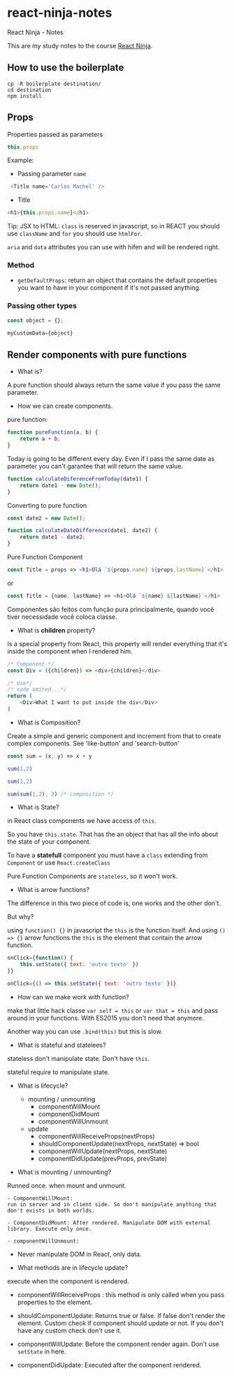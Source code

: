 # react-ninja-notes
React Ninja - Notes


This are my study notes to the course [React Ninja](https://www.udemy.com/curso-reactjs-ninja).

## How to use the boilerplate

```
cp -R boilerplate destination/
cd destination
npm install 
```

## Props

Properties passed as parameters

```js
this.props
```

Example:

- Passing parameter `name`

```js
 <Title name='Carlos Machel' />
```

- Title 

```js
<h1>{this.props.name}</h1>
```


Tip: JSX to HTML: `class` is reserved in javascript, so in REACT you should use `className` and `for` you should use `htmlFor`.

`aria` and `data` attributes you can use with hifen and will be rendered right.

### Method


- `getDefaultProps`: return an object that contains the default properties you want to have in your component if it's not passed anything. 

### Passing other types

```js
const object = {};

myCustomData={object}
```

## Render components with pure functions

- What is?

A pure function should always return the same value if you pass the same parameter.

- How we can create components.


pure function: 
```js
function pureFunction(a, b) {
    return a + b;
}
```

Today is going to be different every day. Even if I pass the same date as parameter you can't garantee that will return the same value.

```js
function calculateDiferenceFromToday(date1) {
    return date1 - new Date();
}
```

Converting to pure function

```js
const date2 = new Date();

function calculateDateDifference(date1, date2) {
    return date1 - date2;
}
```

Pure Function Component 

```js
const Title = props => <h1>Olá `${props.name} ${props.lastName}`</h1>
```

or


```js
const Title = {name, lastName} => <h1>Olá `${name} ${lastName}`</h1>
```

Componentes são feitos com função pura principalmente, quando vocẽ tiver necessidade você coloca classe.

- What is **children** property?

Is a special property from React, this property will render everything that it's inside the component when I rendered him.


```js
/* Component */
const Div = ({children}) => <div>{children}</div>

/* Use*/
/* code omited...*/
return (
    <Div>What I want to put inside the div</Div>
)
```

- What is Composition?

Create a simple and generic component and increment from that to create complex components. See 'like-button' and 'search-button'

```js
const sum = (x, y) => x + y

sum(1,2)

sum(1,2)

sum(sum(1,2), 3) /* composition */
```

- What is State?

in React class components we have access of `this`. 

So you have `this.state`. That has the an object that has all the info about the state of your component.

To have a **statefull** component you must have a `class` extending from `Component` or use `React.createClass`

Pure Function Components are `stateless`, so it won't work.

- What is arrow functions?


The difference in this two piece of code is, one works and the other don't. 

But why? 

using `function() {}` in javascript the `this` is the function itself. And using `() => {}` arrow functions the `this` is the element that contain the arrow function. 

```js
onClick={function() {
    this.setState({ text: 'outro texto' })
}}
```

```js
onClick={() => this.setState({ text: 'outro texto' })}
```

- How can we make work with function? 

make that little hack classe `var self = this` or `var that = this` and pass around in your functions. With ES2015 you don't need that anymore.

Another way you can use `.bind(this)` but this is slow. 

- What is stateful and statelees?

stateless don't manipulate state. Don't have `this`. 

stateful require to manipulate state.

- What is lifecycle?

    - mounting / unmounting
        - componentWillMount
        - componentDidMount
        - componentWillUnmount
    - update
        - componentWillReceiveProps(nextProps)            
        - shouldComponentUpdate(nextProps, nextState) => bool
        - componentWillUpdate(nextProps, nextState)
        - componentDidUpdate(prevProps, prevState)

- What is mounting / unmounting?

Runned once. when mount and unmount. 

    - ComponentWillMount: 
    run in server and in client side. So don't manipulate anything that don't exists in both worlds.

    - ComponentDidMount: After rendered. Manipulate DOM with external library. Execute only once.

    - componentWillUnmount: 

- Never manipulate DOM in React, only data.

- What methods are in lifecycle update?

execute when the component is rendered.

- componentWillReceiveProps : this method is only called when you pass properties to the element.

- shouldComponentUpdate: Returns true or false. If false don't render the element. Custom check if component should update or not. If you don't have any custom check don't use it.

- componentWillUpdate: Before the component render again. Don't use `setState` in here.

- componentDidUpdate: Executed after the component rendered.